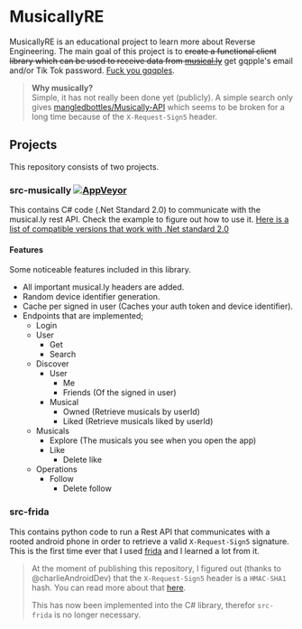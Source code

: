 # MusicallyRE

MusicallyRE is an educational project to learn more about Reverse Engineering. The main goal of this project is to ~~create a functional client library which can be used to receive data from [musical.ly](https://www.musical.ly/en-US/)~~ get gqpple's email and/or Tik Tok password. [Fuck you gqqples](https://youtu.be/mJmL8xOr37I).

> **Why musically?**  
> Simple, it has not really been done yet (publicly). A simple search only gives [mangledbottles/Musically-API](https://github.com/mangledbottles/Musically-API) which seems to be broken for a long time because of the `X-Request-Sign5` header.

## Projects

This repository consists of two projects.

### src-musically [![AppVeyor](https://img.shields.io/appveyor/ci/s1rcheese/MusicallyRE/master.svg?maxAge=60)](https://ci.appveyor.com/project/s1rcheese/MusicallyRE)

This contains C# code (.Net Standard 2.0) to communicate with the musical.ly rest API. Check the example to figure out how to use it. [Here is a list of compatible versions that work with .Net standard 2.0](https://docs.microsoft.com/en-us/dotnet/standard/net-standard)

#### Features

Some noticeable features included in this library.

- All important musical.ly headers are added.
- Random device identifier generation.
- Cache per signed in user (Caches your auth token and device identifier).
- Endpoints that are implemented;
  - Login
  - User
    - Get
    - Search
  - Discover
    - User
      - Me
      - Friends (Of the signed in user)
    - Musical
        - Owned (Retrieve musicals by userId)
        - Liked (Retrieve musicals liked by userId)
  - Musicals
    - Explore (The musicals you see when you open the app)
    - Like
      - Delete like
  - Operations
    - Follow
      - Delete follow

### src-frida

This contains python code to run a Rest API that communicates with a rooted android phone in order to retrieve a valid `X-Request-Sign5` signature. This is the first time ever that I used [frida](https://www.frida.re/) and I learned a lot from it.

> At the moment of publishing this repository, I figured out (thanks to @charlieAndroidDev) that the `X-Request-Sign5` header is a `HMAC-SHA1` hash. You can read more about that [here](https://android.jlelse.eu/reverse-engineering-musical-y-live-ly-android-apps-part-1-a910daad2ec2).  
>  
> This has now been implemented into the C# library, therefor `src-frida` is no longer necessary.
